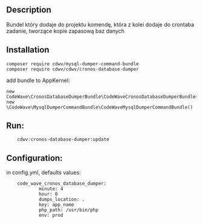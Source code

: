 Description
------------
Bundel który dodaje do projektu komendę, która z kolei dodaje do crontaba zadanie,
 tworzące kopie zapasową baz danych

Installation
------------

```
composer require cdwv/mysql-dumper-command-bundle
composer require cdwv/cdwv/cronos-database-dumper
```

add bundle to AppKernel:
```
new CodeWave\CronosDatabaseDumperBundle\CodeWaveCronosDatabaseDumperBundle(),
new \CodeWave\MysqlDumperCommandBundle\CodeWaveMysqlDumperCommandBundle()
```

Run:
------------

```
    cdwv:cronos-database-dumper:update
```

Configuration:
------------
in config.yml, defaults values:
```
    code_wave_cronos_database_dumper:
            minute: 4
            hour: 0
            dumps_location: .
            key: app_name
            php_path: /usr/bin/php
            env: prod
```